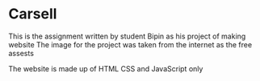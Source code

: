 # Carsell
This is the assignment written by student Bipin as his project of making website 
The image for the project was taken from the internet as the free assests 

The website is made up of HTML CSS and JavaScript only 